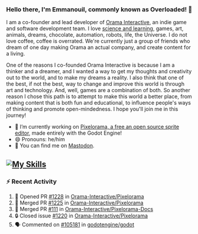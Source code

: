 ### Hello there, I'm Emmanouil, commonly known as Overloaded! 👋
I am a co-founder and lead developer of [Orama Interactive](https://www.oramainteractive.com/), an indie game and software development team. I love [science and learning](https://github.com/OverloadedOrama/KnowledgeBase), games, art, animals, dreams, chocolate, automation, robots, life, the Universe. I do not love coffee, coffee is overrated. We're currently just a group of friends who dream of one day making Orama an actual company, and create content for a living.

One of the reasons I co-founded Orama Interactive is because I am a thinker and a dreamer, and I wanted a way to get my thoughts and creativity out to the world, and to make my dreams a reality. I also think that one of the best, if not the best, way to change and improve this world is through art and technology. And, well, games are a combination of both. So another reason I chose this path is to attempt to make this world a better place, from making content that is both fun and educational, to influence people's ways of thinking and promote open-mindedness. I hope you'll join me in this journey!

- 🔭 I’m currently working on [Pixelorama, a free an open source sprite editor](https://github.com/Orama-Interactive/Pixelorama), made entirely with the Godot Engine!
- 😄 Pronouns: he/him
- 🐘 You can find me on <a rel="me" href="https://mastodon.social/@Overloaded">Mastodon</a>.

[![My Skills](https://skillicons.dev/icons?i=godot,py,cpp,cs,git,linux,html)](https://skillicons.dev)
---

### :zap: Recent Activity

<!--START_SECTION:activity-->
1. 💪 Opened PR [#1228](https://github.com/Orama-Interactive/Pixelorama/pull/1228) in [Orama-Interactive/Pixelorama](https://github.com/Orama-Interactive/Pixelorama)
2. 🎉 Merged PR [#1225](https://github.com/Orama-Interactive/Pixelorama/pull/1225) in [Orama-Interactive/Pixelorama](https://github.com/Orama-Interactive/Pixelorama)
3. 🎉 Merged PR [#111](https://github.com/Orama-Interactive/Pixelorama-Docs/pull/111) in [Orama-Interactive/Pixelorama-Docs](https://github.com/Orama-Interactive/Pixelorama-Docs)
4. 🔒 Closed issue [#1220](https://github.com/Orama-Interactive/Pixelorama/issues/1220) in [Orama-Interactive/Pixelorama](https://github.com/Orama-Interactive/Pixelorama)
5. 🗣 Commented on [#105181](https://github.com/godotengine/godot/issues/105181#issuecomment-2793615193) in [godotengine/godot](https://github.com/godotengine/godot)
<!--END_SECTION:activity-->

<!--
**OverloadedOrama/OverloadedOrama** is a ✨ _special_ ✨ repository because its `README.md` (this file) appears on your GitHub profile.

Here are some ideas to get you started:

- 👯 I’m looking to collaborate on ...
- 🤔 I’m looking for help with ...
- 💬 Ask me about ...
- 📫 How to reach me: ...
- ⚡ Fun fact: ...
-->
